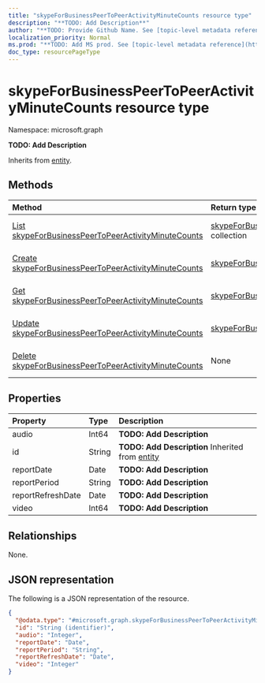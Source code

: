 ```yaml
---
title: "skypeForBusinessPeerToPeerActivityMinuteCounts resource type"
description: "**TODO: Add Description**"
author: "**TODO: Provide Github Name. See [topic-level metadata reference](https://msgo.azurewebsites.net/add/document/guidelines/metadata.html#topic-level-metadata)**"
localization_priority: Normal
ms.prod: "**TODO: Add MS prod. See [topic-level metadata reference](https://msgo.azurewebsites.net/add/document/guidelines/metadata.html#topic-level-metadata)**"
doc_type: resourcePageType
---
```


# skypeForBusinessPeerToPeerActivityMinuteCounts resource type

Namespace: microsoft.graph



**TODO: Add Description**


Inherits from [entity](../resources/entity.md).

## Methods
|Method|Return type|Description|
|:---|:---|:---|
|[List skypeForBusinessPeerToPeerActivityMinuteCounts](../api/skypeforbusinesspeertopeeractivityminutecounts-list.md)|[skypeForBusinessPeerToPeerActivityMinuteCounts](../resources/skypeforbusinesspeertopeeractivityminutecounts.md) collection|Get a list of the [skypeForBusinessPeerToPeerActivityMinuteCounts](../resources/skypeforbusinesspeertopeeractivityminutecounts.md) objects and their properties.|
|[Create skypeForBusinessPeerToPeerActivityMinuteCounts](../api/skypeforbusinesspeertopeeractivityminutecounts-create.md)|[skypeForBusinessPeerToPeerActivityMinuteCounts](../resources/skypeforbusinesspeertopeeractivityminutecounts.md)|Create a new [skypeForBusinessPeerToPeerActivityMinuteCounts](../resources/skypeforbusinesspeertopeeractivityminutecounts.md) object.|
|[Get skypeForBusinessPeerToPeerActivityMinuteCounts](../api/skypeforbusinesspeertopeeractivityminutecounts-get.md)|[skypeForBusinessPeerToPeerActivityMinuteCounts](../resources/skypeforbusinesspeertopeeractivityminutecounts.md)|Read the properties and relationships of a [skypeForBusinessPeerToPeerActivityMinuteCounts](../resources/skypeforbusinesspeertopeeractivityminutecounts.md) object.|
|[Update skypeForBusinessPeerToPeerActivityMinuteCounts](../api/skypeforbusinesspeertopeeractivityminutecounts-update.md)|[skypeForBusinessPeerToPeerActivityMinuteCounts](../resources/skypeforbusinesspeertopeeractivityminutecounts.md)|Update the properties of a [skypeForBusinessPeerToPeerActivityMinuteCounts](../resources/skypeforbusinesspeertopeeractivityminutecounts.md) object.|
|[Delete skypeForBusinessPeerToPeerActivityMinuteCounts](../api/skypeforbusinesspeertopeeractivityminutecounts-delete.md)|None|Deletes a [skypeForBusinessPeerToPeerActivityMinuteCounts](../resources/skypeforbusinesspeertopeeractivityminutecounts.md) object.|

## Properties
|Property|Type|Description|
|:---|:---|:---|
|audio|Int64|**TODO: Add Description**|
|id|String|**TODO: Add Description** Inherited from [entity](../resources/entity.md)|
|reportDate|Date|**TODO: Add Description**|
|reportPeriod|String|**TODO: Add Description**|
|reportRefreshDate|Date|**TODO: Add Description**|
|video|Int64|**TODO: Add Description**|

## Relationships
None.

## JSON representation
The following is a JSON representation of the resource.
<!-- {
  "blockType": "resource",
  "keyProperty": "id",
  "@odata.type": "microsoft.graph.skypeForBusinessPeerToPeerActivityMinuteCounts",
  "baseType": "microsoft.graph.entity",
  "openType": false
}
-->
``` json
{
  "@odata.type": "#microsoft.graph.skypeForBusinessPeerToPeerActivityMinuteCounts",
  "id": "String (identifier)",
  "audio": "Integer",
  "reportDate": "Date",
  "reportPeriod": "String",
  "reportRefreshDate": "Date",
  "video": "Integer"
}
```

